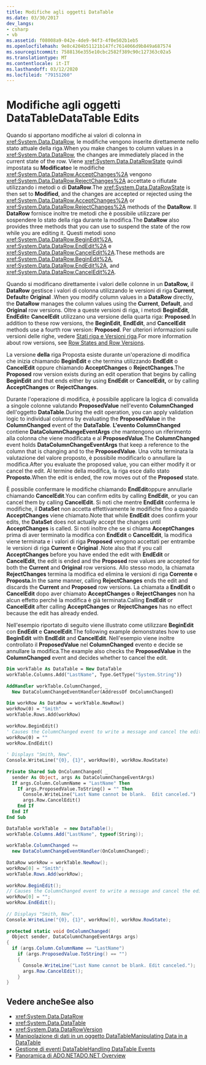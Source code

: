 ```yaml
---
title: Modifiche agli oggetti DataTable
ms.date: 03/30/2017
dev_langs:
- csharp
- vb
ms.assetid: f08008a9-042e-4de9-94f3-4f0e502b1eb5
ms.openlocfilehash: 9e8c4204b51121b147fc7614066d9b849a687574
ms.sourcegitcommit: 7588136e355e10cbc2582f389c90c127363c02a5
ms.translationtype: MT
ms.contentlocale: it-IT
ms.lasthandoff: 03/12/2020
ms.locfileid: "79151260"
---
```

# <a name="datatable-edits"></a><span data-ttu-id="b382b-102">Modifiche agli oggetti DataTable</span><span class="sxs-lookup"><span data-stu-id="b382b-102">DataTable Edits</span></span>
<span data-ttu-id="b382b-103">Quando si apportano modifiche ai valori di colonna in <xref:System.Data.DataRow>, le modifiche vengono inserite direttamente nello stato attuale della riga.</span><span class="sxs-lookup"><span data-stu-id="b382b-103">When you make changes to column values in a <xref:System.Data.DataRow>, the changes are immediately placed in the current state of the row.</span></span> <span data-ttu-id="b382b-104">Viene <xref:System.Data.DataRowState> quindi impostata su **Modificato**e le modifiche <xref:System.Data.DataRow.AcceptChanges%2A> vengono <xref:System.Data.DataRow.RejectChanges%2A> accettate o rifiutate utilizzando i metodi o di **DataRow**.</span><span class="sxs-lookup"><span data-stu-id="b382b-104">The <xref:System.Data.DataRowState> is then set to **Modified**, and the changes are accepted or rejected using the <xref:System.Data.DataRow.AcceptChanges%2A> or <xref:System.Data.DataRow.RejectChanges%2A> methods of the **DataRow**.</span></span> <span data-ttu-id="b382b-105">Il **DataRow** fornisce inoltre tre metodi che è possibile utilizzare per sospendere lo stato della riga durante la modifica.</span><span class="sxs-lookup"><span data-stu-id="b382b-105">The **DataRow** also provides three methods that you can use to suspend the state of the row while you are editing it.</span></span> <span data-ttu-id="b382b-106">Questi metodi sono <xref:System.Data.DataRow.BeginEdit%2A>, <xref:System.Data.DataRow.EndEdit%2A> e <xref:System.Data.DataRow.CancelEdit%2A>.</span><span class="sxs-lookup"><span data-stu-id="b382b-106">These methods are <xref:System.Data.DataRow.BeginEdit%2A>, <xref:System.Data.DataRow.EndEdit%2A>, and <xref:System.Data.DataRow.CancelEdit%2A>.</span></span>  
  
 <span data-ttu-id="b382b-107">Quando si modificano direttamente i valori delle colonne in un **DataRow,** il **DataRow** gestisce i valori di colonna utilizzando le versioni di riga **Current**, **Default**e **Original** .</span><span class="sxs-lookup"><span data-stu-id="b382b-107">When you modify column values in a **DataRow** directly, the **DataRow** manages the column values using the **Current**, **Default**, and **Original** row versions.</span></span> <span data-ttu-id="b382b-108">Oltre a queste versioni di riga, i metodi **BeginEdit**, **EndEdit**e **CancelEdit** utilizzano una versione della quarta riga: **Proposed**.</span><span class="sxs-lookup"><span data-stu-id="b382b-108">In addition to these row versions, the **BeginEdit**, **EndEdit**, and **CancelEdit** methods use a fourth row version: **Proposed**.</span></span> <span data-ttu-id="b382b-109">Per ulteriori informazioni sulle versioni delle righe, vedere [Stati riga e Versioni riga](row-states-and-row-versions.md).</span><span class="sxs-lookup"><span data-stu-id="b382b-109">For more information about row versions, see [Row States and Row Versions](row-states-and-row-versions.md).</span></span>  
  
 <span data-ttu-id="b382b-110">La versione **della** riga Proposta esiste durante un'operazione di modifica che inizia chiamando **BeginEdit** e che termina utilizzando **EndEdit** o **CancelEdit** oppure chiamando **AcceptChanges** o **RejectChanges**.</span><span class="sxs-lookup"><span data-stu-id="b382b-110">The **Proposed** row version exists during an edit operation that begins by calling **BeginEdit** and that ends either by using **EndEdit** or **CancelEdit,** or by calling **AcceptChanges** or **RejectChanges**.</span></span>  
  
 <span data-ttu-id="b382b-111">Durante l'operazione di modifica, è possibile applicare la logica di convalida a singole colonne valutando **ProposedValue** nell'evento **ColumnChanged** dell'oggetto **DataTable**.</span><span class="sxs-lookup"><span data-stu-id="b382b-111">During the edit operation, you can apply validation logic to individual columns by evaluating the **ProposedValue** in the **ColumnChanged** event of the **DataTable**.</span></span> <span data-ttu-id="b382b-112">**L'evento ColumnChanged** contiene **DataColumnChangeEventArgs** che mantengono un riferimento alla colonna che viene modificata e al **ProposedValue**.</span><span class="sxs-lookup"><span data-stu-id="b382b-112">The **ColumnChanged** event holds **DataColumnChangeEventArgs** that keep a reference to the column that is changing and to the **ProposedValue**.</span></span> <span data-ttu-id="b382b-113">Una volta terminata la valutazione del valore proposto, è possibile modificarlo o annullare la modifica.</span><span class="sxs-lookup"><span data-stu-id="b382b-113">After you evaluate the proposed value, you can either modify it or cancel the edit.</span></span> <span data-ttu-id="b382b-114">Al termine della modifica, la riga esce dallo stato **Proposto.**</span><span class="sxs-lookup"><span data-stu-id="b382b-114">When the edit is ended, the row moves out of the **Proposed** state.</span></span>  
  
 <span data-ttu-id="b382b-115">È possibile confermare le modifiche chiamando **EndEdit**oppure annullarle chiamando **CancelEdit**.</span><span class="sxs-lookup"><span data-stu-id="b382b-115">You can confirm edits by calling **EndEdit**, or you can cancel them by calling **CancelEdit**.</span></span> <span data-ttu-id="b382b-116">Si noti che mentre **EndEdit** conferma le modifiche, il **DataSet** non accetta effettivamente le modifiche fino a quando **AcceptChanges** viene chiamato.</span><span class="sxs-lookup"><span data-stu-id="b382b-116">Note that while **EndEdit** does confirm your edits, the **DataSet** does not actually accept the changes until **AcceptChanges** is called.</span></span> <span data-ttu-id="b382b-117">Si noti inoltre che se si chiama **AcceptChanges** prima di aver terminato la modifica con **EndEdit** o **CancelEdit**, la modifica viene terminata e i valori di riga **Proposed** vengono accettati per entrambe le versioni di riga **Current** e **Original** .</span><span class="sxs-lookup"><span data-stu-id="b382b-117">Note also that if you call **AcceptChanges** before you have ended the edit with **EndEdit** or **CancelEdit**, the edit is ended and the **Proposed** row values are accepted for both the **Current** and **Original** row versions.</span></span> <span data-ttu-id="b382b-118">Allo stesso modo, la chiamata **RejectChanges** termina la modifica ed elimina le versioni di riga **Corrente** e **Proposta.**</span><span class="sxs-lookup"><span data-stu-id="b382b-118">In the same manner, calling **RejectChanges** ends the edit and discards the **Current** and **Proposed** row versions.</span></span> <span data-ttu-id="b382b-119">La chiamata a **EndEdit** o **CancelEdit** dopo aver chiamato **AcceptChanges** o **RejectChanges** non ha alcun effetto perché la modifica è già terminata.</span><span class="sxs-lookup"><span data-stu-id="b382b-119">Calling **EndEdit** or **CancelEdit** after calling **AcceptChanges** or **RejectChanges** has no effect because the edit has already ended.</span></span>  
  
 <span data-ttu-id="b382b-120">Nell'esempio riportato di seguito viene illustrato come utilizzare **BeginEdit** con **EndEdit** e **CancelEdit**.</span><span class="sxs-lookup"><span data-stu-id="b382b-120">The following example demonstrates how to use **BeginEdit** with **EndEdit** and **CancelEdit**.</span></span> <span data-ttu-id="b382b-121">Nell'esempio viene inoltre controllato il **ProposedValue** nel **ColumnChanged** evento e decide se annullare la modifica.</span><span class="sxs-lookup"><span data-stu-id="b382b-121">The example also checks the **ProposedValue** in the **ColumnChanged** event and decides whether to cancel the edit.</span></span>  
  
```vb  
Dim workTable As DataTable = New DataTable  
workTable.Columns.Add("LastName", Type.GetType("System.String"))  
  
AddHandler workTable.ColumnChanged, _  
  New DataColumnChangeEventHandler(AddressOf OnColumnChanged)  
  
Dim workRow As DataRow = workTable.NewRow()  
workRow(0) = "Smith"  
workTable.Rows.Add(workRow)  
  
workRow.BeginEdit()  
' Causes the ColumnChanged event to write a message and cancel the edit.  
workRow(0) = ""
workRow.EndEdit()  
  
' Displays "Smith, New".  
Console.WriteLine("{0}, {1}", workRow(0), workRow.RowState)  
  
Private Shared Sub OnColumnChanged( _  
  sender As Object, args As DataColumnChangeEventArgs)  
  If args.Column.ColumnName = "LastName" Then  
    If args.ProposedValue.ToString() = "" Then  
      Console.WriteLine("Last Name cannot be blank.  Edit canceled.")  
      args.Row.CancelEdit()  
    End If  
  End If  
End Sub  
```  
  
```csharp  
DataTable workTable  = new DataTable();  
workTable.Columns.Add("LastName", typeof(String));  
  
workTable.ColumnChanged +=
  new DataColumnChangeEventHandler(OnColumnChanged);  
  
DataRow workRow = workTable.NewRow();  
workRow[0] = "Smith";  
workTable.Rows.Add(workRow);  
  
workRow.BeginEdit();  
// Causes the ColumnChanged event to write a message and cancel the edit.  
workRow[0] = "";
workRow.EndEdit();  
  
// Displays "Smith, New".  
Console.WriteLine("{0}, {1}", workRow[0], workRow.RowState);
  
protected static void OnColumnChanged(  
  Object sender, DataColumnChangeEventArgs args)  
{  
  if (args.Column.ColumnName == "LastName")  
    if (args.ProposedValue.ToString() == "")  
    {  
      Console.WriteLine("Last Name cannot be blank. Edit canceled.");  
      args.Row.CancelEdit();  
    }  
}  
```  
  
## <a name="see-also"></a><span data-ttu-id="b382b-122">Vedere anche</span><span class="sxs-lookup"><span data-stu-id="b382b-122">See also</span></span>

- <xref:System.Data.DataRow>
- <xref:System.Data.DataTable>
- <xref:System.Data.DataRowVersion>
- [<span data-ttu-id="b382b-123">Manipolazione di dati in un oggetto DataTable</span><span class="sxs-lookup"><span data-stu-id="b382b-123">Manipulating Data in a DataTable</span></span>](manipulating-data-in-a-datatable.md)
- [<span data-ttu-id="b382b-124">Gestione di eventi DataTable</span><span class="sxs-lookup"><span data-stu-id="b382b-124">Handling DataTable Events</span></span>](handling-datatable-events.md)
- [<span data-ttu-id="b382b-125">Panoramica di ADO.NET</span><span class="sxs-lookup"><span data-stu-id="b382b-125">ADO.NET Overview</span></span>](../ado-net-overview.md)
